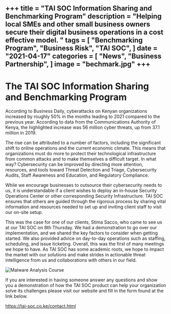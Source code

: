+++
title = "TAI SOC Information Sharing and Benchmarking Program"
description = "Helping local SMEs and other small business owners secure their digital business operations in a cost effective model. "
tags = [
    "Benchmarking Program",
    "Business Risk",
    "TAI SOC",
]
date = "2021-04-17"
categories = [
    "News",
    "Business Partnership",
]
image = "bechmark.jpg"
+++
---

# The TAI SOC Information Sharing and Benchmarking Program


According to Business Daily, cyberattacks on Kenyan organizations increased by roughly 50% in the months leading to 2021 compared to the previous year. According to data from the Communications Authority of Kenya, the highlighted increase was 56 million cyber threats, up from 37.1 million in 2019.

The rise can be attributed to a number of factors, including the significant shift to online operations and the current economic climate. This means that organizations must do more to protect their technological infrastructure from common attacks and to make themselves a difficult target. In what way? Cybersecurity can be improved by directing more attention, resources, and tools toward Threat Detection and Triage, Cybersecurity Audits, Staff Awareness and Education, and Regulatory Compliance.

While we encourage businesses to outsource their cybersecurity needs to us, it is understandable if a client wishes to deploy an in-house Security Operations Center or other corresponding Security Infrastructure. TAI SOC ensures that others are guided through the rigorous process by sharing vital information and resources needed to set up and inviting client staff to visit our on-site setup.

This was the case for one of our clients, Stima Sacco, who came to see us at our TAI SOC on 8th Thursday. We had a demonstration to go over our implementation, and we shared the key factors to consider when getting started. We also provided advice on day-to-day operations such as staffing, scheduling, and issue ticketing. Overall, this was the first of many meetings we hope to have. As TAI SOC has some academic roots, we hope to impact the market with our solutions and make strides in actionable threat intelligence from us and collaborations with others in our field.

![Malware Analysis Course](../../images/visit.jpeg)


If you are interested in having someone answer any questions and show you a demonstration of how the TAI SOC product can help your organization solve its challenges please visit our website and fill in the form found at the link below.   


https://tai-soc.co.ke/contact.html 
